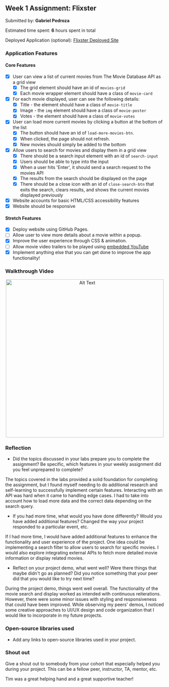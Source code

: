 ## Week 1 Assignment: Flixster

Submitted by: **Gabriel Pedroza**

Estimated time spent: **6** hours spent in total

Deployed Application (optional): [Flixster Deployed Site](https://gabrielpedroza.github.io/site-week1-project1-flixster-starter/)

### Application Features

#### Core Features

- [x] User can view a list of current movies from The Movie Database API as a grid view
  - [x] The grid element should have an id of `movies-grid`
  - [x] Each movie wrapper element should have a class of `movie-card`
- [x] For each movie displayed, user can see the following details:
  - [x] Title - the element should have a class of `movie-title`
  - [x] Image - the `img` element should have a class of `movie-poster`
  - [x] Votes - the element should have a class of `movie-votes`
- [x] User can load more current movies by clicking a button at the bottom of the list
  - [x] The button should have an id of `load-more-movies-btn`.
  - [x] When clicked, the page should not refresh.
  - [x] New movies should simply be added to the bottom
- [x] Allow users to search for movies and display them in a grid view
  - [x] There should be a search input element with an id of `search-input`
  - [x] Users should be able to type into the input
  - [x] When a user hits 'Enter', it should send a search request to the movies API
  - [x] The results from the search should be displayed on the page
  - [x] There should be a close icon with an id of `close-search-btn` that exits the search, clears results, and shows the current movies displayed previously
- [x] Website accounts for basic HTML/CSS accessibility features
- [x] Website should be responsive

#### Stretch Features

- [x] Deploy website using GitHub Pages.
- [ ] Allow user to view more details about a movie within a popup.
- [x] Improve the user experience through CSS & animation.
- [ ] Allow movie video trailers to be played using [embedded YouTube](https://support.google.com/youtube/answer/171780?hl=en)
- [x] Implement anything else that you can get done to improve the app functionality!

### Walkthrough Video

<div style="text-align:center">
    <img src="/project-preview.gif" alt="Alt Text" width="500">
</div>

### Reflection

- Did the topics discussed in your labs prepare you to complete the assignment? Be specific, which features in your weekly assignment did you feel unprepared to complete?

The topics covered in the labs provided a solid foundation for completing the assignment, but I found myself needing to do additional research and self-learning to successfully implement certain features. Interacting with an API was hard when it came to handling edge cases. I had to take into account how to load more data and the correct data depending on the search query.

- If you had more time, what would you have done differently? Would you have added additional features? Changed the way your project responded to a particular event, etc.
  
If I had more time, I would have added additional features to enhance the functionality and user experience of the project. One idea could be implementing a search filter to allow users to search for specific movies. I would also explore integrating external APIs to fetch more detailed movie information or display related movies.

- Reflect on your project demo, what went well? Were there things that maybe didn't go as planned? Did you notice something that your peer did that you would like to try next time?

During the project demo, things went well overall. The functionality of the movie search and display worked as intended with continuous reiterations. However, there were some minor issues with styling and responsiveness that could have been improved. While observing my peers' demos, I noticed some creative approaches to UI/UX design and code organization that I would like to incorporate in my future projects.

### Open-source libraries used

- Add any links to open-source libraries used in your project.

### Shout out

Give a shout out to somebody from your cohort that especially helped you during your project. This can be a fellow peer, instructor, TA, mentor, etc.

Tim was a great helping hand and a great supportive teacher!
